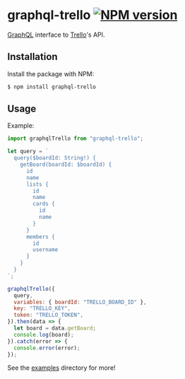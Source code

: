 # graphql-trello [![NPM version](http://img.shields.io/npm/v/graphql-trello.svg?style=flat-square)](https://www.npmjs.org/package/graphql-trello)

[GraphQL](http://graphql.org) interface to [Trello](https://trello.com)'s API.

## Installation

Install the package with NPM:

```bash
$ npm install graphql-trello
```

## Usage

Example:

```javascript
import graphqlTrello from "graphql-trello";

let query = `
  query($boardId: String!) {
    getBoard(boardId: $boardId) {
      id
      name
      lists {
        id
        name
        cards {
          id
          name
        }
      }
      members {
        id
        username
      }
    }
  }
`;

graphqlTrello({
  query,
  variables: { boardId: "TRELLO_BOARD_ID" },
  key: "TRELLO_KEY",
  token: "TRELLO_TOKEN",
}).then(data => {
  let board = data.getBoard;
  console.log(board);
}).catch(error => {
  console.error(error);
});
```

See the [examples](examples) directory for more!
